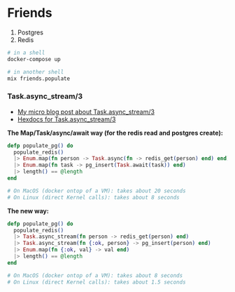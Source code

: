 # Friends

1. Postgres
1. Redis

```bash
# in a shell
docker-compose up

# in another shell
mix friends.populate
```

### Task.async_stream/3

* [My micro blog post about Task.async_stream/3](https://dom.events/2019/04/07/task-async-stream-in-elixir.html)
* [Hexdocs for Task.async_stream/3](https://hexdocs.pm/elixir/Task.html#async_stream/3)

**The Map/Task/async/await way (for the redis read and postgres create):**

```elixir
defp populate_pg() do
  populate_redis()
  |> Enum.map(fn person -> Task.async(fn -> redis_get(person) end) end)
  |> Enum.map(fn task -> pg_insert(Task.await(task)) end)
  |> length() == @length
end

# On MacOS (docker ontop of a VM): takes about 20 seconds
# On Linux (direct Kernel calls): takes about 8 seconds
```

**The new way:**

```elixir
defp populate_pg() do
  populate_redis()
  |> Task.async_stream(fn person -> redis_get(person) end)
  |> Task.async_stream(fn {:ok, person} -> pg_insert(person) end)
  |> Enum.map(fn {:ok, val} -> val end)
  |> length() == @length
end

# On MacOS (docker ontop of a VM): takes about 8 seconds
# On Linux (direct Kernel calls): takes about 1.5 seconds
```

